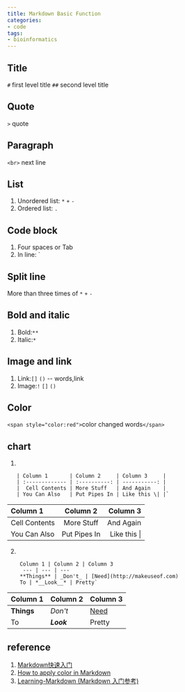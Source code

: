 ```yaml
---
title: Markdown Basic Function
categories: 
- code
tags: 
- bioinformatics
---
```


## Title
`#` first level title
`##` second level title

## Quote
`>` quote

## Paragraph
`<br>` next line

## List
1. Unordered list: `*` `+` `-`
2. Ordered list: `.`

## Code block
1. Four spaces or Tab
2. In line: `

## Split line
More than three times of `*` `+` `-`

## Bold and italic
1. Bold:`**`
2. Italic:`*`

## Image and link
1. Link:`[]` `()` -- words,link
2. Image:`!` `[]` `()`

## Color
`<span style="color:red">`color changed words`</span>`

## chart
1. 

       | Column 1       | Column 2     | Column 3     | 
       | :------------- | :----------: | -----------: | 
       |  Cell Contents | More Stuff   | And Again    | 
       | You Can Also   | Put Pipes In | Like this \| |`

| Column 1       | Column 2     | Column 3     |
| :------------- | :----------: | -----------: |
|  Cell Contents | More Stuff   | And Again    |
| You Can Also   | Put Pipes In | Like this \| |

2. 

        Column 1 | Column 2 | Column 3
         --- | --- | ---
        **Things** | _Don't_ | [Need](http://makeuseof.com)
        To | *__Look__* | Pretty`

Column 1 | Column 2 | Column 3
--- | --- | ---
**Things** | _Don't_ | [Need](http://makeuseof.com)
To | *__Look__* | Pretty


## reference
1. [Markdown快速入门](https://www.jianshu.com/p/774f70629770)
2. [How to apply color in Markdown](https://stackoverflow.com/a/35485694)
3. [Learning-Markdown (Markdown 入门参考)](http://xianbai.me/learn-md/index.html)

